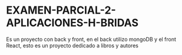 # EXAMEN-PARCIAL-2-APLICACIONES-H-BRIDAS
Es un proyecto con back y front, en el back utilizo mongoDB y el front React, esto es un proyecto dedicado a libros y autores
